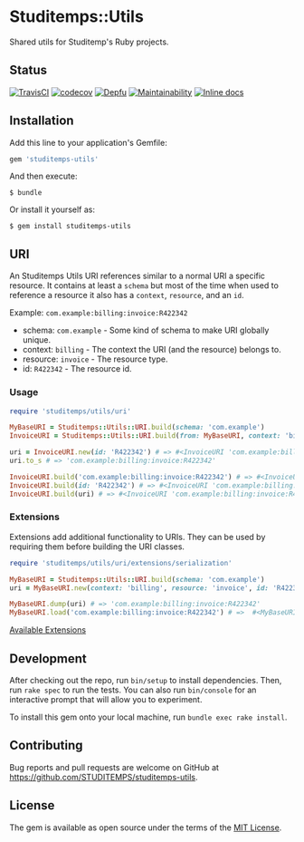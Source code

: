 # Studitemps::Utils

Shared utils for Studitemp's Ruby projects.

## Status

[![TravisCI](https://travis-ci.com/STUDITEMPS/utils.svg?branch=master)](https://travis-ci.com/STUDITEMPS/utils)
[![codecov](https://codecov.io/gh/STUDITEMPS/utils/branch/master/graph/badge.svg)](https://codecov.io/gh/STUDITEMPS/utils)
[![Depfu](https://badges.depfu.com/badges/e51585798b0326748e63f90a5e382273/overview.svg)](https://depfu.com/github/STUDITEMPS/utils?project_id=8647)
[![Maintainability](https://api.codeclimate.com/v1/badges/1b9ea1edfa6c800175ec/maintainability)](https://codeclimate.com/github/STUDITEMPS/utils/maintainability)
[![Inline docs](http://inch-ci.org/github/studitemps/utils.svg?branch=master)](http://inch-ci.org/github/studitemps/utils)

## Installation

Add this line to your application's Gemfile:

```ruby
gem 'studitemps-utils'
```

And then execute:

    $ bundle

Or install it yourself as:

    $ gem install studitemps-utils

## URI

An Studitemps Utils URI references similar to a normal URI a specific resource. It contains at least a `schema` but most
of the time when used to reference a resource it also has a `context`, `resource`, and an `id`.

Example: `com.example:billing:invoice:R422342`
- schema: `com.example` - Some kind of schema to make URI globally unique.
- context: `billing` - The context the URI (and the resource) belongs to.
- resource: `invoice` - The resource type.
- id: `R422342` - The resource id.

### Usage

```ruby
require 'studitemps/utils/uri'

MyBaseURI = Studitemps::Utils::URI.build(schema: 'com.example')
InvoiceURI = Studitemps::Utils::URI.build(from: MyBaseURI, context: 'billing', resource: 'invoice')

uri = InvoiceURI.new(id: 'R422342') # => #<InvoiceURI 'com.example:billing:invoice:R422342'>
uri.to_s # => 'com.example:billing:invoice:R422342'

InvoiceURI.build('com.example:billing:invoice:R422342') # => #<InvoiceURI 'com.example:billing:invoice:R422342'>
InvoiceURI.build(id: 'R422342') # => #<InvoiceURI 'com.example:billing:invoice:R422342'>
InvoiceURI.build(uri) # => #<InvoiceURI 'com.example:billing:invoice:R422342'>
```

### Extensions

Extensions add additional functionality to URIs. They can be used by requiring them before building the URI classes.

```ruby
require 'studitemps/utils/uri/extensions/serialization'

MyBaseURI = Studitemps::Utils::URI.build(schema: 'com.example')
uri = MyBaseURI.new(context: 'billing', resource: 'invoice', id: 'R422342')

MyBaseURI.dump(uri) # => 'com.example:billing:invoice:R422342'
MyBaseURI.load('com.example:billing:invoice:R422342') # =>  #<MyBaseURI 'com.example:billing:invoice:R422342'>
```

[Available Extensions](lib/studitemps/utils/uri/extensions)

## Development

After checking out the repo, run `bin/setup` to install dependencies. Then, run `rake spec` to run the tests. You can also run `bin/console` for an interactive prompt that will allow you to experiment.

To install this gem onto your local machine, run `bundle exec rake install`.
<!-- To release a new version, update the version number in `version.rb`, and then run `bundle exec rake release`, which will create a git tag for the version, push git commits and tags, and push the `.gem` file to [rubygems.org](https://rubygems.org). -->

## Contributing

Bug reports and pull requests are welcome on GitHub at https://github.com/STUDITEMPS/studitemps-utils.

## License

The gem is available as open source under the terms of the [MIT License](https://opensource.org/licenses/MIT).
